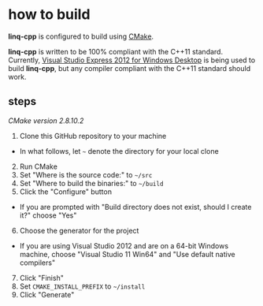 # how to build

**linq-cpp** is configured to build using [CMake][1].

**linq-cpp** is written to be 100% compliant with the C++11 standard. Currently, [Visual Studio Express 2012 for Windows Desktop][2] is being used to build **linq-cpp**, but any compiler compliant with the C++11 standard should work.

## steps

*CMake version 2.8.10.2*

1. Clone this GitHub repository to your machine
 - In what follows, let `~` denote the directory for your local clone
2. Run CMake
3. Set "Where is the source code:" to `~/src`
4. Set "Where to build the binaries:" to `~/build`
5. Click the "Configure" button
 - If you are prompted with "Build directory does not exist, should I create it?" choose "Yes"
6. Choose the generator for the project
 - If you are using Visual Studio 2012 and are on a 64-bit Windows machine, choose "Visual Studio 11 Win64" and "Use default native compilers"
7. Click "Finish"
8. Set `CMAKE_INSTALL_PREFIX` to `~/install`
9. Click "Generate"

[1]: http://www.cmake.org/
[2]: http://www.microsoft.com/visualstudio/eng/products/visual-studio-express-for-windows-desktop#product-express-desktop
